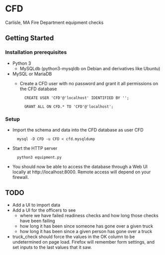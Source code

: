 # CFD
Carlisle, MA Fire Department equipment checks

## Getting Started

### Installation prerequisites
- Python 3
    - MySQLdb (python3-mysqldb on Debian and derivatives like Ubuntu)
- MySQL or MariaDB
    - Create a CFD user with no password and grant it all permissions on the
CFD database

			CREATE USER 'CFD'@'localhost' IDENTIFIED BY '';

			GRANT ALL ON CFD.* TO 'CFD'@'localhost';

### Setup
- Import the schema and data into the CFD database as user CFD

		mysql -D CFD -u CFD < cfd.mysqldump
- Start the HTTP server

		python3 equipment.py
- You should now be able to access the database through a Web UI locally at
http://localhost:8000.  Remote access will depend on your firewall.

## TODO
- Add a UI to import data
- Add a UI for the officers to see
    - where we have failed readiness checks and how long those checks have been failing
    - how long it has been since someone has gone over a given truck
    - how long it has been since a given person has gone over a truck
- truck_check should force the values in the OK column to be undetermined on page load.  Firefox will remember form settings, and set inputs to the last values that it saw.
